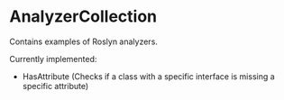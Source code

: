 # AnalyzerCollection

Contains examples of Roslyn analyzers.

Currently implemented:

- HasAttribute (Checks if a class with a specific interface is missing a specific attribute)
